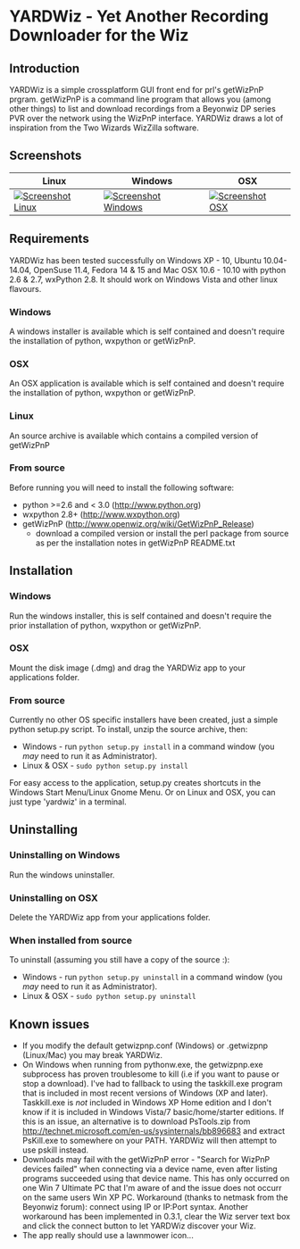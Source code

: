 # YARDWiz - Yet Another Recording Downloader for the Wiz #


## Introduction ##

YARDWiz is a simple crossplatform GUI front end for prl's getWizPnP prgram.  getWizPnP is a command line program that allows you (among other things) to list and download recordings from a Beyonwiz DP series PVR over the network using the WizPnP interface. YARDWiz draws a lot of inspiration from the Two Wizards WizZilla software.

## Screenshots ##

| Linux | Windows | OSX|
| --------| ------------- | -----|
|[![Screenshot Linux](../wiki/images/thumbnail-ubuntu.png)](../wiki/images/screenshot-ubuntu.png)|[![Screenshot Windows](../wiki/images/thumbnail-win7.png)](./wiki/images/screenshot-win7.png)|[![Screenshot OSX](../wiki/images/thumbnail-osx.png)](./wiki/images/screenshot-osx.png)|


## Requirements ##

YARDWiz has been tested successfully on Windows XP - 10, Ubuntu 10.04-14.04, OpenSuse 11.4, Fedora 14 & 15 and Mac OSX 10.6 - 10.10 with python 2.6 & 2.7, wxPython 2.8. It should work on Windows Vista and other linux flavours.

### Windows
A windows installer is available which is self contained and doesn't require the installation of python, wxpython or getWizPnP.

### OSX
An OSX application is available which is self contained and doesn't require the installation of python, wxpython or getWizPnP.

### Linux
An source archive is available which contains a compiled version of getWizPnP

### From source
Before running you will need to install the following software:

  * python >=2.6 and < 3.0  (http://www.python.org)
  * wxpython 2.8+  (http://www.wxpython.org)
  * getWizPnP   (http://www.openwiz.org/wiki/GetWizPnP_Release)
    * download a compiled version or install the perl package from source as per the installation notes in getWizPnP README.txt

## Installation

### Windows
Run the windows installer, this is self contained and doesn't require the prior installation of python, wxpython or getWizPnP.

### OSX
Mount the disk image (.dmg) and drag the YARDWiz app to your applications folder.

### From source
Currently no other OS specific installers have been created, just a simple python setup.py script. To install, unzip the source archive, then:

  * Windows - run `python setup.py install` in a command window (you _may_ need to run it as Administrator).
  * Linux & OSX - `sudo python setup.py install`

For easy access to the application, setup.py creates shortcuts in the Windows Start Menu/Linux Gnome Menu. Or on Linux and OSX, you can just type 'yardwiz' in a terminal.

## Uninstalling

### Uninstalling on Windows
Run the windows uninstaller.

### Uninstalling on OSX
Delete the YARDWiz app from your applications folder.

### When installed from source
To uninstall (assuming you still have a copy of the source :):
  * Windows - run `python setup.py uninstall` in a command window (you _may_ need to run it as Administrator).
  * Linux & OSX - `sudo python setup.py uninstall`

## Known issues

 * If you modify the default getwizpnp.conf (Windows) or .getwizpnp (Linux/Mac) you may break YARDWiz.
 * On Windows when running from pythonw.exe, the getwizpnp.exe subprocess has proven troublesome to kill (i.e if you want to pause or stop a download). I've had to fallback to using the taskkill.exe program that is included in most recent versions of Windows (XP and later). Taskkill.exe is _not_ included in Windows XP Home edition and I don't know if it is included in Windows Vista/7 basic/home/starter editions. If this is an issue, an alternative is to download PsTools.zip from http://technet.microsoft.com/en-us/sysinternals/bb896683 and extract PsKill.exe to somewhere on your PATH. YARDWiz will then attempt to use pskill instead.
 * Downloads may fail with the getWizPnP error - "Search for WizPnP devices failed" when connecting via a device name, even after listing programs succeeded using that device name.  This has only occurred on one Win 7 Ultimate PC that I'm aware of and the issue does not occurr on the same users Win XP PC.  Workaround (thanks to netmask from the Beyonwiz forum): connect using IP or IP:Port syntax. Another workaround has been implemented in 0.3.1, clear the Wiz server text box and click the connect button to let YARDWiz discover your Wiz.
 * The app really should use a lawnmower icon...
